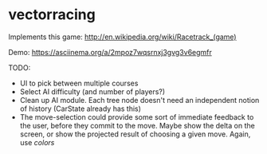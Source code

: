 vectorracing
============

Implements this game:
http://en.wikipedia.org/wiki/Racetrack_(game)

Demo:
https://asciinema.org/a/2mpoz7wqsrnxj3gvg3v6egmfr

TODO:

* UI to pick between multiple courses
* Select AI difficulty (and number of players?)
* Clean up AI module.  Each tree node doesn't need an independent notion of history (CarState already has this)
* The move-selection could provide some sort of immediate feedback to the user, before they commit to the move.  Maybe show the delta on the screen, or show the projected result of choosing a given move.  Again, use *colors*
